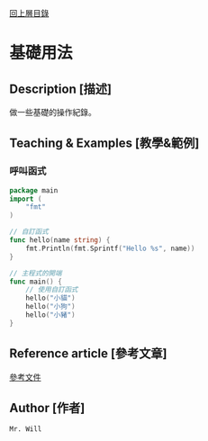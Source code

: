 [回上層目錄](../README.md)

# 基礎用法

## **Description [描述]**
做一些基礎的操作紀錄。

## **Teaching & Examples [教學&範例]**
### 呼叫函式
```go
package main
import (
    "fmt"
)

// 自訂函式
func hello(name string) {
    fmt.Println(fmt.Sprintf("Hello %s", name))
}

// 主程式的開端
func main() {
    // 使用自訂函式
    hello("小貓")
    hello("小狗")
    hello("小豬")
}
```

## **Reference article [參考文章]**
[參考文件](網址)

## **Author [作者]**
`Mr. Will`
